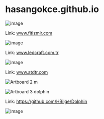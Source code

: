 # hasangokce.github.io

![image](https://user-images.githubusercontent.com/25805267/102321192-5e9a2b80-3f8e-11eb-83a9-fdf9f69b3de7.png)

Link: www.fitizmir.com

![image](https://user-images.githubusercontent.com/25805267/102321262-770a4600-3f8e-11eb-946c-8835a2f6050b.png)

Link: www.ledcraft.com.tr

![image](https://user-images.githubusercontent.com/25805267/102321362-a02ad680-3f8e-11eb-9538-54036c1510a3.png)

Link: www.atdtr.com

![Artboard 2 m](https://user-images.githubusercontent.com/25805267/102320893-f8ada400-3f8d-11eb-9e86-e95b7196bd5a.png)

![Artboard 3 dolphin](https://user-images.githubusercontent.com/25805267/102322318-eb91b480-3f8f-11eb-9f58-3e3fcda59412.png)

Link: https://github.com/HBilge/Dolphin

![image](https://user-images.githubusercontent.com/25805267/102323180-365ffc00-3f91-11eb-8126-0e0b06fbfc17.png)
